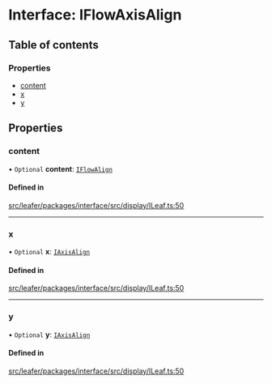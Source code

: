 # Interface: IFlowAxisAlign

## Table of contents

### Properties

- [content](IFlowAxisAlign.md#content)
- [x](IFlowAxisAlign.md#x)
- [y](IFlowAxisAlign.md#y)

## Properties

### content

• `Optional` **content**: [`IFlowAlign`](../modules.md#iflowalign)

#### Defined in

[src/leafer/packages/interface/src/display/ILeaf.ts:50](https://github.com/leaferjs/leafer/blob/95ff07e0d4def3c18ac6ce3fa51ec0d271dffaae/packages/interface/src/display/ILeaf.ts#L50)

___

### x

• `Optional` **x**: [`IAxisAlign`](../modules.md#iaxisalign)

#### Defined in

[src/leafer/packages/interface/src/display/ILeaf.ts:50](https://github.com/leaferjs/leafer/blob/95ff07e0d4def3c18ac6ce3fa51ec0d271dffaae/packages/interface/src/display/ILeaf.ts#L50)

___

### y

• `Optional` **y**: [`IAxisAlign`](../modules.md#iaxisalign)

#### Defined in

[src/leafer/packages/interface/src/display/ILeaf.ts:50](https://github.com/leaferjs/leafer/blob/95ff07e0d4def3c18ac6ce3fa51ec0d271dffaae/packages/interface/src/display/ILeaf.ts#L50)
